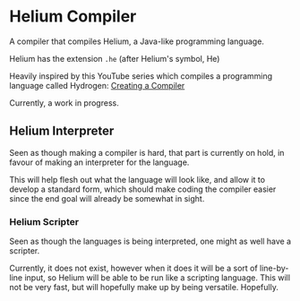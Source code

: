 # Helium Compiler

A compiler that compiles Helium, a Java-like programming language.

Helium has the extension `.he` (after Helium's symbol, He)

Heavily inspired by this YouTube series which compiles a programming language called Hydrogen: [Creating a Compiler](https://youtube.com/playlist?list=PLUDlas_Zy_qC7c5tCgTMYq2idyyT241qs&feature=shared)

Currently, a work in progress.

## Helium Interpreter
Seen as though making a compiler is hard, that part is currently on hold, in favour of making an interpreter for the
language.

This will help flesh out what the language will look like, and allow it to develop a standard form, which should make
coding the compiler easier since the end goal will already be somewhat in sight.


### Helium Scripter
Seen as though the languages is being interpreted, one might as well have a scripter.

Currently, it does not exist, however when it does it will be a sort of line-by-line input, so Helium will be able to be
run like a scripting language. This will not be very fast, but will hopefully make up by being versatile. Hopefully.

